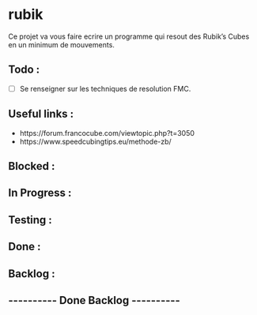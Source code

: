 # rubik
Ce projet va vous faire ecrire un programme qui resout des Rubik’s Cubes en un minimum de mouvements.

<h2>Todo :</h2>

- [ ] Se renseigner sur les techniques de resolution FMC.

<h2>Useful links :</h2>
<ul>
	<li>https://forum.francocube.com/viewtopic.php?t=3050</li>
	<li>https://www.speedcubingtips.eu/methode-zb/</li>
</ul>

<h2>Blocked :</h2>

<h2>In Progress :</h2>

<h2>Testing :</h2>

<h2>Done :</h2>


<h2>Backlog :</h2>

<h2> ---------- Done Backlog ---------- </h2>

